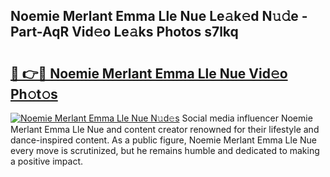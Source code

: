 ## Noemie Merlant Emma Lle Nue Le𝚊k𝚎d N𝚞𝚍e - Part-AqR Vid𝚎o Le𝚊ks Photos s7lkq

# <h2><a href="http://fb28uji.evod.top/?m=Noemie+Merlant+Emma+Lle+Nue">🔗 👉🔴 Noemie Merlant Emma Lle Nue Vid𝚎o Ph𝚘t𝚘s</a></h2>

[![Noemie Merlant Emma Lle Nue N𝚞d𝚎s](https://i.imgur.com/8V9OHl7.gif)](http://fb28uji.evod.top/?m=Noemie+Merlant+Emma+Lle+Nue)
Social media influencer Noemie Merlant Emma Lle Nue and content creator renowned for their lifestyle and dance-inspired content. As a public figure, Noemie Merlant Emma Lle Nue every move is scrutinized, but he remains humble and dedicated to making a positive impact. 
